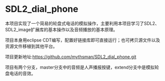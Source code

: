 # SDL2_dial_phone
本项目实现了一个简易的轮盘式电话的模拟操作，主要利用本项目学习了SDL2、SDL2_image扩展库的基本操作以及音频播放的基本原理。

项目本身用eclipse CDT编写，配置好链接库即可直接运行；也可拷贝源文件以及资源文件移植到其他平台。

项目更新地址:https://github.com/mythsman/SDL2_dial_phone.git

项目有两个分支，master分支中的音频是人声播报按键，extend分支中是模拟轮盘电话的音效。

